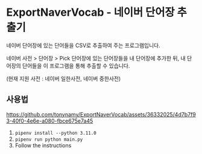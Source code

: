 # ExportNaverVocab - 네이버 단어장 추출기

네이버 단어장에 있는 단어들을 CSV로 추출하여 주는 프로그램입니다.

네이버 사전 > 단어장 > Pick 단어장에 있는 단어장들을 내 단어장에 추가한 뒤, 내 단어장의 단어들을 이 프로그램을 통해 추출할 수 있습니다.

(현재 지원 사전 : 네이버 일한사전, 네이버 중한사전)

## 사용법

https://github.com/tonynamy/ExportNaverVocab/assets/36332025/4d7b7f93-40f0-4e6e-a080-fbce675e7a45

1. `pipenv install --python 3.11.0`
2. `pipenv run python main.py`
3. Follow the instructions
